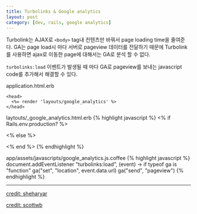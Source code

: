 ```yaml
---
title: Turbolinks & Google analytics
layout: post
category: [dev, rails, google analytics]
---
```


Turbolink는 AJAX로 `<body>` tag내 컨텐츠만 바꿔서 page loading time을 줄여준다.
GA는 page load시 마다 서버로 pageview 데이터를 전달하기 때문에 Turbolink를 사용하면 ajax로 이동한 page에 대해서는 GA로 분석 할 수 없다.

`turbolinks:load` 이벤트가 발생될 때 마다 GA로 pageview를 보내는 javascript code를 추가해서 해결할 수 있다.

application.html.erb

    <head>
      <%= render 'layouts/google_analytics' %>
    </head>

laytouts/_google_analytics.html.erb
{% highlight javascript %}
<% if Rails.env.production? %>
  <script>
    (function(i,s,o,g,r,a,m){i['GoogleAnalyticsObject']=r;i[r]=i[r]||function(){
    (i[r].q=i[r].q||[]).push(arguments)},i[r].l=1*new Date();a=s.createElement(o),
    m=s.getElementsByTagName(o)[0];a.async=1;a.src=g;m.parentNode.insertBefore(a,m)
    })(window,document,'script','https://www.google-analytics.com/analytics.js','ga');

    ga('create', 'XX-XXXXXXXX-X', 'auto');
    ga('send', 'pageview');
  </script>

<% else %>
  <script>
    function ga () {
      var params = Array.prototype.slice.call(arguments, ga.length);
      console.log("GoogleAnalytics: " + params);
    };
  </script>
<% end %>
{% endhighlight %}

app/assets/javascripts/google_analytics.js.coffee
{% highlight javascript %}
document.addEventListener "turbolinks:load", (event) ->
  if typeof ga is "function"
  ga("set", "location", event.data.url)
  ga("send", "pageview")
{% endhighlight %}


---
[credit: sheharyar](https://sheharyar.me/blog/using-google-analytics-in-rails-4-with-turbolinks/)

[credit: scottwb](http://stackoverflow.com/questions/18945464/rails-4-turbolinks-with-google-analytics/25050377#25050377)
